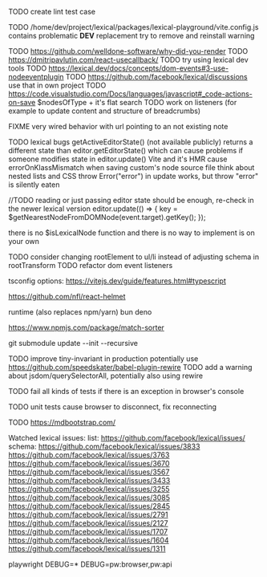 TODO create lint test case

TODO /home/dev/project/lexical/packages/lexical-playground/vite.config.js contains problematic **DEV** replacement
try to remove and reinstall warning

TODO https://github.com/welldone-software/why-did-you-render
TODO https://dmitripavlutin.com/react-usecallback/
TODO try using lexical dev tools
TODO https://lexical.dev/docs/concepts/dom-events#3-use-nodeeventplugin
TODO https://github.com/facebook/lexical/discussions
use that in own project
TODO https://code.visualstudio.com/Docs/languages/javascript#_code-actions-on-save
$nodesOfType + it's flat search
TODO work on listeners (for example to update content and structure of breadcrumbs)

FIXME very wired behavior with url pointing to an not existing note

TODO lexical bugs
getActiveEditorState() (not available publicly) returns a different state than editor.getEditorState() which can cause problems if someone modifies state in editor.update()
Vite and it's HMR cause errorOnKlassMismatch when saving custom's node source file
think about nested lists and CSS
throw Error("error") in update works, but throw "error" is silently eaten

//TODO reading or just passing editor state should be enough, re-check in the newer lexical version
editor.update(() => {
key = $getNearestNodeFromDOMNode(event.target).getKey();
});

there is no $isLexicalNode function and there is no way to implement is on your own

TODO consider changing rootElement to ul/li instead of adjusting schema in rootTransform
TODO refactor dom event listeners

tsconfig options: https://vitejs.dev/guide/features.html#typescript 

https://github.com/nfl/react-helmet

runtime (also replaces npm/yarn)
    bun
    deno

https://www.npmjs.com/package/match-sorter

git submodule update --init --recursive

TODO improve tiny-invariant in production
potentially use https://github.com/speedskater/babel-plugin-rewire
TODO add a warning about jsdom/querySelectorAll, potentially also using rewire

TODO fail all kinds of tests if there is an exception in browser's console

TODO unit tests cause browser to disconnect, fix reconnecting


TODO https://mdbootstrap.com/


Watched lexical issues:
list: https://github.com/facebook/lexical/issues/
schema: https://github.com/facebook/lexical/issues/3833
https://github.com/facebook/lexical/issues/3763
https://github.com/facebook/lexical/issues/3670
https://github.com/facebook/lexical/issues/3567
https://github.com/facebook/lexical/issues/3433
https://github.com/facebook/lexical/issues/3255
https://github.com/facebook/lexical/issues/3085
https://github.com/facebook/lexical/issues/2845
https://github.com/facebook/lexical/issues/2791
https://github.com/facebook/lexical/issues/2127
https://github.com/facebook/lexical/issues/1707
https://github.com/facebook/lexical/issues/1604
https://github.com/facebook/lexical/issues/1311

playwright
DEBUG=\*
DEBUG=pw:browser,pw:api
